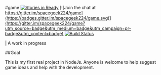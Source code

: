 #game
[![Stories in Ready](https://badge.waffle.io/spacegeek224/game.png?label=ready&title=Ready)](https://waffle.io/spacegeek224/game)
[![Join the chat at https://gitter.im/spacegeek224/game](https://badges.gitter.im/spacegeek224/game.svg)](https://gitter.im/spacegeek224/game?utm_source=badge&utm_medium=badge&utm_campaign=pr-badge&utm_content=badge)
[![Build Status](https://travis-ci.org/spacegeek224/game.svg)](https://travis-ci.org/spacegeek224/game)
<!--[![GitHub release](https://img.shields.io/github/release/spacegeek224/game.svg)]()-->
<!--[![GitHub tag](https://img.shields.io/github/tag/spacegeek224/game.svg)]()-->

| A work in progress

##Goal

This is my first real project in NodeJs. Anyone is welcome to help suggest game ideas and help with the development.

